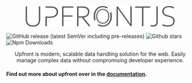 <p align="center">
  <img width="400" src="https://raw.githubusercontent.com/upfrontjs/design/main/upfrontjs.png">
</p>

![GitHub release (latest SemVer including pre-releases)](https://img.shields.io/github/v/release/upfrontjs/framework?color=%233ac200&include_prereleases&label=latest%20version&sort=semver&style=flat-square)
![Github stars](https://img.shields.io/github/stars/upfrontjs/framework?color=blue&label=github%20stars&style=flat-square)
![Npm Downloads](https://img.shields.io/npm/dm/@upfrontjs/framework?label=npm%20downloads&style=flat-square&color=blue)

<p align="center">
  Upfront is modern, scalable data handling solution for the web. Easily manage complex data without compromising developer experience.
</p>

#### Find out more about upfront over in the [documentation](https://www.upfrontjs.com/).
